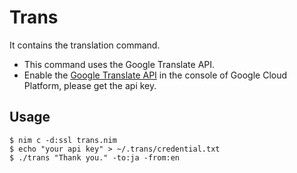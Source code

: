 # Trans

It contains the translation command.

- This command uses the Google Translate API.
- Enable the [Google Translate API](https://cloud.google.com/translate/) in the console of Google Cloud Platform, please get the api key.

## Usage

```
$ nim c -d:ssl trans.nim
$ echo "your api key" > ~/.trans/credential.txt
$ ./trans "Thank you." -to:ja -from:en
```
